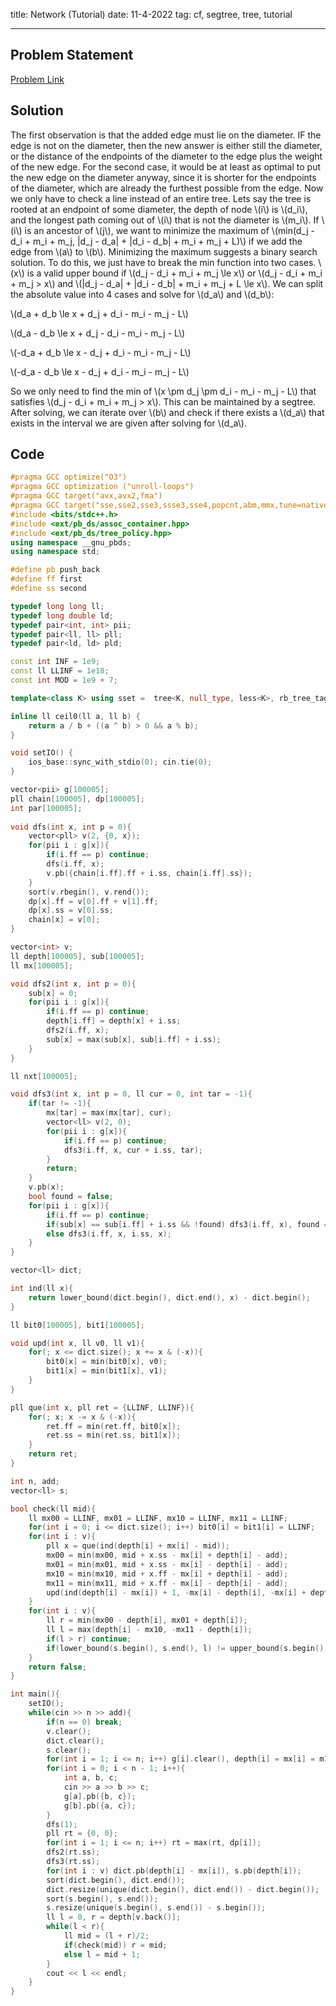 title: Network (Tutorial)
date: 11-4-2022
tag: cf, segtree, tree, tutorial

---

## Problem Statement

[Problem Link](https://codeforces.com/group/uodset6U2h/contest/401418/problem/A)

## Solution

The first observation is that the added edge must lie on the diameter. IF the edge is not on the diameter, then the new answer is either still the diameter, or the distance of the endpoints of the diameter to the edge plus the weight of the new edge. For the second case, it would be at least as optimal to put the new edge on the diameter anyway, since it is shorter for the endpoints of the diameter, which are already the furthest possible from the edge. Now we only have to check a line instead of an entire tree. Lets say the tree is rooted at an endpoint of some diameter, the depth of node \\(i\\) is \\(d_i\\), and the longest path coming out of \\(i\\) that is not the diameter is \\(m_i\\). If \\(i\\) is an ancestor of \\(j\\), we want to minimize the maximum of \\(min(d_j - d_i + m_i + m_j, |d_j - d_a| + |d_i - d_b| + m_i + m_j + L)\\) if we add the edge from \\(a\\) to \\(b\\). Minimizing the maximum suggests a binary search solution. To do this, we just have to break the min function into two cases. \\(x\\) is a valid upper bound if \\(d_j - d_i + m_i + m_j \\le x\\) or \\(d_j - d_i + m_i + m_j > x\\) and \\(|d_j - d_a| + |d_i - d_b| + m_i + m_j + L \\le x\\). We can split the absolute value into 4 cases and solve for \\(d_a\\) and \\(d_b\\):

\\(d_a + d_b \\le x + d_j + d_i - m_i - m_j - L\\)

\\(d_a - d_b \\le x + d_j - d_i - m_i - m_j - L\\)

\\(-d_a + d_b \\le x - d_j + d_i - m_i - m_j - L\\)

\\(-d_a - d_b \\le x - d_j + d_i - m_i - m_j - L\\)

So we only need to find the min of \\(x \\pm d_j \\pm d_i - m_i - m_j - L\\) that satisfies \\(d_j - d_i + m_i + m_j > x\\). This can be maintained by a segtree. After solving, we can iterate over \\(b\\) and check if there exists a \\(d_a\\) that exists in the interval we are given after solving for \\(d_a\\).

## Code

```c++
#pragma GCC optimize("O3")
#pragma GCC optimization ("unroll-loops")
#pragma GCC target("avx,avx2,fma")
#pragma GCC target("sse,sse2,sse3,ssse3,sse4,popcnt,abm,mmx,tune=native")
#include <bits/stdc++.h>
#include <ext/pb_ds/assoc_container.hpp>
#include <ext/pb_ds/tree_policy.hpp>
using namespace __gnu_pbds;
using namespace std;

#define pb push_back
#define ff first
#define ss second

typedef long long ll;
typedef long double ld;
typedef pair<int, int> pii;
typedef pair<ll, ll> pll;
typedef pair<ld, ld> pld;

const int INF = 1e9;
const ll LLINF = 1e18;
const int MOD = 1e9 + 7;

template<class K> using sset =  tree<K, null_type, less<K>, rb_tree_tag, tree_order_statistics_node_update>;

inline ll ceil0(ll a, ll b) {
    return a / b + ((a ^ b) > 0 && a % b);
}

void setIO() {
    ios_base::sync_with_stdio(0); cin.tie(0);
}

vector<pii> g[100005];
pll chain[100005], dp[100005];
int par[100005];
 
void dfs(int x, int p = 0){
    vector<pll> v(2, {0, x});
    for(pii i : g[x]){
        if(i.ff == p) continue;
        dfs(i.ff, x);
        v.pb({chain[i.ff].ff + i.ss, chain[i.ff].ss});
    }
    sort(v.rbegin(), v.rend());
    dp[x].ff = v[0].ff + v[1].ff;
    dp[x].ss = v[0].ss;
    chain[x] = v[0];
}

vector<int> v;
ll depth[100005], sub[100005];
ll mx[100005];

void dfs2(int x, int p = 0){
    sub[x] = 0;
    for(pii i : g[x]){
        if(i.ff == p) continue;
        depth[i.ff] = depth[x] + i.ss;
        dfs2(i.ff, x);
        sub[x] = max(sub[x], sub[i.ff] + i.ss);
    }
}

ll nxt[100005];

void dfs3(int x, int p = 0, ll cur = 0, int tar = -1){
    if(tar != -1){
        mx[tar] = max(mx[tar], cur);
        vector<ll> v(2, 0);
        for(pii i : g[x]){
            if(i.ff == p) continue;
            dfs3(i.ff, x, cur + i.ss, tar);
        }
        return;
    }
    v.pb(x);
    bool found = false;
    for(pii i : g[x]){
        if(i.ff == p) continue;
        if(sub[x] == sub[i.ff] + i.ss && !found) dfs3(i.ff, x), found = true;
        else dfs3(i.ff, x, i.ss, x);
    }
}

vector<ll> dict;

int ind(ll x){
    return lower_bound(dict.begin(), dict.end(), x) - dict.begin();
}

ll bit0[100005], bit1[100005];

void upd(int x, ll v0, ll v1){
    for(; x <= dict.size(); x += x & (-x)){
        bit0[x] = min(bit0[x], v0);
        bit1[x] = min(bit1[x], v1);
    }
}

pll que(int x, pll ret = {LLINF, LLINF}){
    for(; x; x -= x & (-x)){
        ret.ff = min(ret.ff, bit0[x]);
        ret.ss = min(ret.ss, bit1[x]);
    }
    return ret;
}

int n, add;
vector<ll> s;

bool check(ll mid){
    ll mx00 = LLINF, mx01 = LLINF, mx10 = LLINF, mx11 = LLINF; 
    for(int i = 0; i <= dict.size(); i++) bit0[i] = bit1[i] = LLINF;
    for(int i : v){
        pll x = que(ind(depth[i] + mx[i] - mid));
        mx00 = min(mx00, mid + x.ss - mx[i] + depth[i] - add);
        mx01 = min(mx01, mid + x.ss - mx[i] - depth[i] - add);
        mx10 = min(mx10, mid + x.ff - mx[i] + depth[i] - add);
        mx11 = min(mx11, mid + x.ff - mx[i] - depth[i] - add);
        upd(ind(depth[i] - mx[i]) + 1, -mx[i] - depth[i], -mx[i] + depth[i]);
    }
    for(int i : v){
        ll r = min(mx00 - depth[i], mx01 + depth[i]);
        ll l = max(depth[i] - mx10, -mx11 - depth[i]);
        if(l > r) continue;
        if(lower_bound(s.begin(), s.end(), l) != upper_bound(s.begin(), s.end(), r)) return true;
    }
    return false;
}

int main(){
    setIO();
    while(cin >> n >> add){
        if(n == 0) break;
        v.clear();
        dict.clear();
        s.clear();
        for(int i = 1; i <= n; i++) g[i].clear(), depth[i] = mx[i] = m1[i] = m2[i] = 0;
        for(int i = 0; i < n - 1; i++){
            int a, b, c;
            cin >> a >> b >> c;
            g[a].pb({b, c});
            g[b].pb({a, c});
        }
        dfs(1);
        pll rt = {0, 0};
        for(int i = 1; i <= n; i++) rt = max(rt, dp[i]);
        dfs2(rt.ss);
        dfs3(rt.ss);
        for(int i : v) dict.pb(depth[i] - mx[i]), s.pb(depth[i]);
        sort(dict.begin(), dict.end());
        dict.resize(unique(dict.begin(), dict.end()) - dict.begin());
        sort(s.begin(), s.end());
        s.resize(unique(s.begin(), s.end()) - s.begin());
        ll l = 0, r = depth[v.back()];
        while(l < r){
            ll mid = (l + r)/2;
            if(check(mid)) r = mid;
            else l = mid + 1;
        }
        cout << l << endl;
    }
}
```